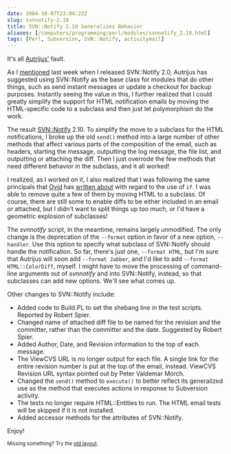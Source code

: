 ```yaml
--- 
date: 2004-10-07T23:04:23Z
slug: svnnotify-2.10
title: SVN::Notify 2.10 Generalizes Behavior
aliases: [/computers/programming/perl/modules/svnnotify_2.10.html]
tags: [Perl, Subversion, SVN::Notify, activitymail]
---
```


<p>It's all <a href="http://www.autrijus.org/" title="Autrijus.Home">Autrijus'</a> fault.</p>

<p>As I <a href="/computers/programming/perl/modules/svnnotify_2.0.html" title="SVN::Notify 2.0 Hitting CPAN">mentioned</a> last week when I released SVN::Notify 2.0, Autrijus has suggested using SVN::Notify as the base class for modules that do other things, such as send instant messages or update a checkout for backup purposes. Instantly seeing the value in this, I further realized that I could greatly simplify the support for HTML notification emails by moving the HTML-specific code to a subclass and then just let polymorphism do the work.</p>

<p>The result <a href="http://search.cpan.org/dist/SVN-Notify/" title="SVN::Notify on CPAN">SVN::Notify</a> 2.10. To simplify the move to a subclass for the HTML notifications, I broke up the old <code>send()</code> method into a large number of other methods that affect various parts of the composition of the email, such as headers, starting the message, outputting the log message, the file list, and outputting or attaching the diff. Then I just overrode the few methods that need different behavior in the subclass, and it all worked!</p>

<p>I realized, as I worked on it, I also realized that I was following the same principals that <a href="http://use.perl.org/~Ovid/" title="Ovid's Journal">Ovid</a> has <a href="http://www.perlmonks.org/index.pl?node_id=392248" title="&#x201c;if&#x201d; Considered Harmful in OO programming">written about</a> with regard to the use of <code>if</code>. I was able to remove quite a few of them by moving HTML to a subclass. Of course, there are still some to enable diffs to be either included in an email or attached, but I didn't want to split things up too much, or I'd have a geometric explosion of subclasses!</p>

<p>The <em>svnnotify</em> script, in the meantime, remains largely unmodified. The only change is the deprecation of the <code>--format</code> option in favor of a new option, <code>--handler</code>. Use this option to specify what subclass of SVN::Notify should handle the notification. So far, there's just one, <code>--format HTML</code>, but I'm sure that Autrijus will soon add <code>--format Jabber</code>, and I'd like to add <code>--format HTML::ColorDiff</code>, myself. I might have to move the processing of command-line arguments out of <em>svnnotify</em> and into SVN::Notify, instead, so that subclasses can add new options. We'll see what comes up.</p>

<p>Other changes to SVN::Notify include:</p>

<ul>
  <li>Added code to Build.PL to set the shebang line in the test
        scripts. Reported by Robert Spier.</li>
  <li>Changed name of attached diff file to be named for the revision
        and the committer, rather than the committer and the date.
        Suggested by Robert Spier.</li>
  <li>Added Author, Date, and Revision information to the top of each
        message.</li>
  <li>The ViewCVS URL is no longer output for each file. A single link
        for the entire revision number is put at the top of the email,
        instead. ViewCVS Revision URL syntax pointed out by Peter
        Valdemar Morch.</li>
  <li>Changed the <code>send()</code> method to <code>execute()</code> to better reflect
        its generalized use as the method that executes actions in
        response to Subversion activity.</li>
  <li>The tests no longer require HTML::Entities to run. The HTML
        email tests will be skipped if it is not installed.</li>
  <li>Added accessor methods for the attributes of SVN::Notify.</li>
</ul>

<p>Enjoy!</p>

<p class="past"><small>Missing something? Try the <a rel="nofollow" href="http://past.justatheory.com/computers/programming/perl/modules/svnnotify_2.10.html">old layout</a>.</small></p>


